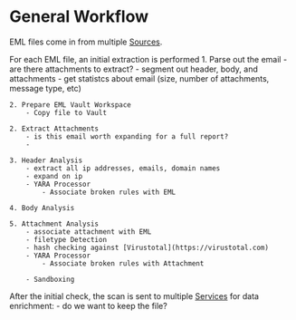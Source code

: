 # General Workflow


EML files come in from multiple [Sources](/docs/Sources/README.md).

For each EML file, an initial extraction is performed
    1. Parse out the email
        - are there attachments to extract?
        - segment out header, body, and attachments
        - get statistcs about email (size, number of attachments, message type, etc)

    2. Prepare EML Vault Workspace
        - Copy file to Vault

    2. Extract Attachments 
        - is this email worth expanding for a full report?
        - 

    3. Header Analysis
        - extract all ip addresses, emails, domain names
        - expand on ip 
        - YARA Processor
            - Associate broken rules with EML
    
    4. Body Analysis

    5. Attachment Analysis
        - associate attachment with EML
        - filetype Detection
        - hash checking against [Virustotal](https://virustotal.com)
        - YARA Processor
            - Associate broken rules with Attachment
         
        - Sandboxing

After the initial check, the scan is sent to multiple [Services](/docs/Services/README.md) for data enrichment:
    - do we want to keep the file?
